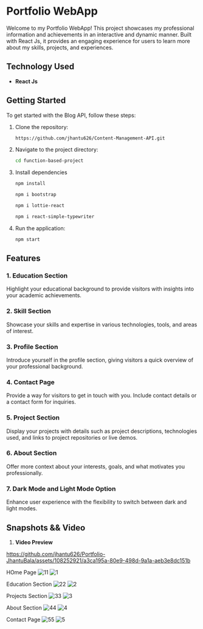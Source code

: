 # Portfolio WebApp

Welcome to my Portfolio WebApp! This project showcases my professional information and achievements in an interactive and dynamic manner. Built with React Js, it provides an engaging experience for users to learn more about my skills, projects, and experiences.

## Technology Used

- **React Js**

## Getting Started

To get started with the Blog API, follow these steps:

1. Clone the repository:

    ```bash
    https://github.com/jhantu626/Content-Management-API.git
    ```

2. Navigate to the project directory:

    ```bash
    cd function-based-project
    ```

3. Install dependencies

    ```bash
    npm install
    ```
    ```bash
    npm i bootstrap
    ```
    ```bash
    npm i lottie-react
    ```
    ```bash
    npm i react-simple-typewriter
    ```

4. Run the application:

    ```bash
    npm start
    ```

## Features

### 1. **Education Section**

Highlight your educational background to provide visitors with insights into your academic achievements.

### 2. **Skill Section**

Showcase your skills and expertise in various technologies, tools, and areas of interest.

### 3. **Profile Section**

Introduce yourself in the profile section, giving visitors a quick overview of your professional background.

### 4. **Contact Page**

Provide a way for visitors to get in touch with you. Include contact details or a contact form for inquiries.

### 5. **Project Section**

Display your projects with details such as project descriptions, technologies used, and links to project repositories or live demos.

### 6. **About Section**

Offer more context about your interests, goals, and what motivates you professionally.

### 7. **Dark Mode and Light Mode Option**

Enhance user experience with the flexibility to switch between dark and light modes.





## Snapshots && Video
1. **Video Preview**
   

https://github.com/jhantu626/Portfolio-JhantuBala/assets/108252921/a3ca195a-80e9-498d-9a1a-aeb3e8dc151b



HOme Page
![11](https://github.com/jhantu626/Portfolio-JhantuBala/assets/108252921/987d8a6f-82fa-4998-9984-efbd2454b2a3)
![1](https://github.com/jhantu626/Portfolio-JhantuBala/assets/108252921/ce2d3b9c-b44a-44d9-b369-c9e424d68eff)


Education Section
![22](https://github.com/jhantu626/Portfolio-JhantuBala/assets/108252921/296c3d5d-6332-45df-b38d-09415252e1ba)
![2](https://github.com/jhantu626/Portfolio-JhantuBala/assets/108252921/5d1ebac4-68e7-4030-a400-48f09f926c4e)

Projects Section
![33](https://github.com/jhantu626/Portfolio-JhantuBala/assets/108252921/252a9099-8937-45c9-b0e7-fff0b8f0f679)
![3](https://github.com/jhantu626/Portfolio-JhantuBala/assets/108252921/99b1879f-83fd-49a9-9ab2-6f40e5872b1b)



About Section
![44](https://github.com/jhantu626/Portfolio-JhantuBala/assets/108252921/f0bd8304-2f76-462a-87ac-3b17f26a0cd7)
![4](https://github.com/jhantu626/Portfolio-JhantuBala/assets/108252921/3d21a8d3-7a0c-49ee-bfa5-81d2df5e4161)


Contact Page
![55](https://github.com/jhantu626/Portfolio-JhantuBala/assets/108252921/e39644f7-9c52-46cc-a83e-08d17131d7c9)
![5](https://github.com/jhantu626/Portfolio-JhantuBala/assets/108252921/dad76566-5cac-4087-8b89-697ba70bb746)







